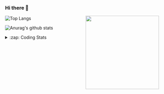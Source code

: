 ### Hi there 👋

<!--
**tao8687/tao8687** is a ✨ _special_ ✨ repository because its `README.md` (this file) appears on your GitHub profile.

Here are some ideas to get you started:

- 🔭 I’m currently working on ...
- 🌱 I’m currently learning ...
- 👯 I’m looking to collaborate on ...
- 🤔 I’m looking for help with ...
- 💬 Ask me about ...
- 📫 How to reach me: ...
- 😄 Pronouns: ...
- ⚡ Fun fact: ...
-->

<img align='right' src="https://media.giphy.com/media/M9gbBd9nbDrOTu1Mqx/giphy.gif" width="240">

  
![Top Langs](https://github-readme-stats.vercel.app/api/top-langs/?username=tao8687&layout=compact&title_color=23238E&text_color=A67D3D)

![Anurag's github stats](https://github-readme-stats.vercel.app/api?username=tao8687&show_icons=true&&text_color=A67D3D&title_color=23238E&show_icons=false&count_private=true&hide=stars)

<details>
  <summary>:zap: Coding Stats</summary>
  <br>
    
<!--START_SECTION:waka-->

```txt
From: 01 June 2024 - To: 08 June 2024

C++                2 hrs 17 mins   ████████░░░░░░░░░░░░░░░░░   31.88 %
Other              1 hr 55 mins    ██████▓░░░░░░░░░░░░░░░░░░   26.72 %
YAML               1 hr 42 mins    ██████░░░░░░░░░░░░░░░░░░░   23.80 %
C                  1 hr            ███▒░░░░░░░░░░░░░░░░░░░░░   13.97 %
CMake              8 mins          ▓░░░░░░░░░░░░░░░░░░░░░░░░   02.03 %
```

<!--END_SECTION:waka-->
</details>
